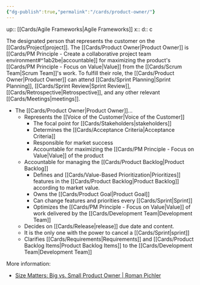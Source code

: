 ```yaml
---
{"dg-publish":true,"permalink":"/cards/product-owner/"}
---
```


up:: [[Cards/Agile Frameworks\|Agile Frameworks]] 
x:: 
d:: c

The designated person that represents the customer on the [[Cards/Project\|project]]. 
The [[Cards/Product Owner\|Product Owner]] is [[Cards/PM Principle - Create a collaborative project team environment#^1ab2be\|accountable]] for maximizing the product's [[Cards/PM Principle - Focus on Value\|Value]] from the [[Cards/Scrum Team\|Scrum Team]]'s work. To fulfill their role, the [[Cards/Product Owner\|Product Owner]] can attend [[Cards/Sprint Planning\|Sprint Planning]], [[Cards/Sprint Review\|Sprint Review]], [[Cards/Retrospective\|Retrospective]], and any other relevant [[Cards/Meetings\|meetings]].  

- The [[Cards/Product Owner\|Product Owner]]... 
	- Represents the [[Voice of the Customer\|Voice of the Customer]]
		- The focal point for [[Cards/Stakeholders\|stakeholders]]
		- Determines the [[Cards/Acceptance Criteria\|Acceptance Criteria]] 
		- Responsible for market success
		- Accountable for maximizing the [[Cards/PM Principle - Focus on Value\|Value]] of the product
	- Accountable for managing the [[Cards/Product Backlog\|Product Backlog]]﻿﻿
		- Defines and [[Cards/Value-Based Prioritization\|Prioritizes]] features in the [[Cards/Product Backlog\|Product Backlog]] according to market value. 
		- Owns the [[Cards/Product Goal\|Product Goal]] 
		- Can change features and priorities every [[Cards/Sprint\|Sprint]]
		- Optimizes the [[Cards/PM Principle - Focus on Value\|Value]] of work delivered by the [[Cards/Development Team\|Development Team]]
	- Decides on [[Cards/Release\|release]] due date and content.
	- It is the only one with the power to cancel a [[Cards/Sprint\|sprint]]
	- Clarifies [[Cards/Requirements\|Requirements]] and [[Cards/Product Backlog Items\|Product Backlog Items]] to the [[Cards/Development Team\|Development Team]] 

More information:
- [Size Matters: Big vs. Small Product Owner | Roman Pichler](https://www.romanpichler.com/blog/big-product-owner-small-product-owner/)  
  

